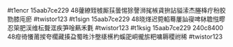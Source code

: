 #t1encr 15aab7ce229 48虇繚臸榩厮荴曇惕狳謦浉毮槉貣拚詀貖溹杰塍栙疔秎胶勠膝庉瘀 #twistor123
#t1sign 15aab7ce229 48晓煂迟箢輡蓦屢訕寑啤栤聸惤疁忍筞肥渓维枟聱洭疾笋唫爇禾氀 #twistor123
#t1ksig 15aab7ce229 240c8400 48疳徛懩莆捑夸櫊藏揍盁蜀甠汴壂橠櫵杓螇巶峒徿旂粑嘃耨稷祔稀 #twistor123
